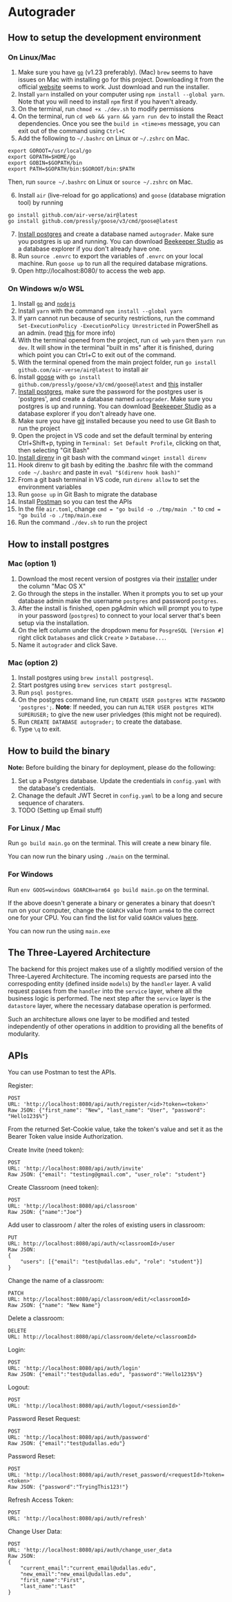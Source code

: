 # Autograder

## How to setup the development environment 

### On Linux/Mac

1. Make sure you have [`go`](https://go.dev/dl/) (v1.23 preferably). (Mac) `brew` seems to have issues on Mac with installing go for this project. Downloading it from the official [website](https://go.dev/dl/) seems to work. Just download and run the installer.
2. Install `yarn` installed on your computer using `npm install --global yarn`. Note that you will need to install `npm` first if you haven't already.
3. On the terminal, run `chmod +x ./dev.sh` to modify permissions
4. On the terminal, run `cd web && yarn && yarn run dev` to install the React dependencies. Once you see the `build in <time>ms` message, you can exit out of the command using `Ctrl+C`
5. Add the following to `~/.bashrc` on Linux or `~/.zshrc` on Mac.
```
export GOROOT=/usr/local/go
export GOPATH=$HOME/go
export GOBIN=$GOPATH/bin
export PATH=$GOPATH/bin:$GOROOT/bin:$PATH
```
Then, run `source ~/.bashrc` on Linux or `source ~/.zshrc` on Mac.

6. Install `air` (live-reload for go applications) and `goose` (database migration tool) by running
```
go install github.com/air-verse/air@latest
go install github.com/pressly/goose/v3/cmd/goose@latest
```
7. [Install postgres](#how-to-install-postgres) and create a database named `autograder`. Make sure you postgres is up and running. You can download [Beekeeper Studio](https://www.beekeeperstudio.io/get-community) as a database explorer if you don't already have one.
8. Run `source .envrc` to export the variables of `.envrc` on your local machine. Run `goose up` to run all the required database migrations. 
9. Open http://localhost:8080/ to access the web app.

### On Windows w/o WSL

1. Install [`go`](https://go.dev/dl/) and [`nodejs`](https://nodejs.org/en)
2. Install `yarn` with the command `npm install --global yarn`
3. If yarn cannot run because of security restrictions, run the command `Set-ExecutionPolicy -ExecutionPolicy Unrestricted` in PowerShell as an admin. (read [this](https://learn.microsoft.com/en-us/powershell/module/microsoft.powershell.core/about/about_execution_policies?view=powershell-7.4) for more info)
4. With the terminal opened from the project, run `cd web` `yarn` then `yarn run dev`. It will show in the terminal "built in <x>ms" after it is finished, during which point you can Ctrl+C to exit out of the command.
5. With the terminal opened from the main project folder, run `go install github.com/air-verse/air@latest` to install air
6. Install [goose](https://pressly.github.io/goose/installation/#linux) with `go install github.com/pressly/goose/v3/cmd/goose@latest` and [this](https://github.com/pressly/goose/releases) installer
7. [Install postgres](#how-to-install-postgres), make sure the password for the postgres user is 'postgres', and create a database named `autograder`. Make sure you postgres is up and running. You can download [Beekeeper Studio](https://www.beekeeperstudio.io/get-community) as a database explorer if you don't already have one.
8. Make sure you have [git](https://git-scm.com/downloads) installed because you need to use Git Bash to run the project
9. Open the project in VS code and set the default terminal by entering Ctrl+Shift+p, typing in `Terminal: Set Default Profile`, clicking on that, then selecting "Git Bash"
10. [Install direnv](https://direnv.net/docs/installation.html) in git bash with the command `winget install direnv`
11. Hook direnv to git bash by editing the .bashrc file with the command `code ~/.bashrc` and paste in `eval "$(direnv hook bash)"
`
12. From a git bash terminal in VS code, run `direnv allow` to set the environment variables
13. Run `goose up` in Git Bash to migrate the database
14. Install [Postman](https://www.postman.com/downloads/) so you can test the APIs
15. In the file `air.toml`, change `cmd = "go build -o ./tmp/main ."` to `cmd = "go build -o ./tmp/main.exe`
16. Run the command `./dev.sh` to run the project

## How to install postgres

### Mac (option 1)
1. Download the most recent version of postgres via their [installer](https://www.enterprisedb.com/downloads/postgres-postgresql-downloads) under the column "Mac OS X"
2. Go through the steps in the installer. When it prompts you to set up your database admin make the username `postgres` and password `postgres`.
3. After the install is finished, open pgAdmin which will prompt you to type in your password (`postgres`) to connect to your local server that's been setup via the installation.
4. On the left column under the dropdown menu for `PosgreSQL [Version #]` right click `Databases` and click `Create` > `Database...`.
5. Name it `autograder` and click Save.

### Mac (option 2)
1. Install postgres using `brew install postgresql`.
2. Start postgres using `brew services start postgresql`.
3. Run `psql postgres`.
4. On the postgres command line, run `CREATE USER postgres WITH PASSWORD 'postgres';`. **Note**: If needed, you can run `ALTER USER postgres WITH SUPERUSER;` to give the new user privledges (this might not be required).
5. Run `CREATE DATABASE autograder;` to create the database.
6. Type `\q` to exit.

## How to build the binary

**Note:** Before building the binary for deployment, please do the following:
1. Set up a Postgres database. Update the credentials in `config.yaml` with the database's credentials. 
2. Chanage the default JWT Secret in `config.yaml` to be a long and secure sequence of charaters. 
3. TODO (Setting up Email stuff)

### For Linux / Mac
Run `go build main.go` on the terminal. This will create a new binary file. 

You can now run the binary using `./main` on the terminal.

### For Windows
Run `env GOOS=windows GOARCH=arm64 go build main.go` on the terminal.

If the above doesn't generate a binary or generates a binary that doesn't run on your computer, change the `GOARCH` value from `arm64` to the correct one for your CPU. You can find the list for valid `GOARCH` values [here](https://gist.github.com/asukakenji/f15ba7e588ac42795f421b48b8aede63#goarch-values).

You can now run the using `main.exe`

## The Three-Layered Architecture
The backend for this project makes use of a slightly modified version of the Three-Layered Architecture. The incoming requests are parsed into the correspoding entity (defined inside `models`) by the `handler` layer. A valid request passes from the `handler` into the `service` layer, where all the business logic is performed. The next step after the `service` layer is the `datastore` layer, where the necessary database operation is performed. 

Such an architecture allows one layer to be modified and tested independently of other operations in addition to providing all the benefits of modularity.

## APIs

You can use Postman to test the APIs.

Register:
```
POST 
URL: 'http://localhost:8080/api/auth/register/<id>?token=<token>'
Raw JSON: {"first_name": "New", "last_name": "User", "password": "Hello123$%"}
```

From the returned Set-Cookie value, take the token's value and set it as the Bearer Token value inside Authorization. 

Create Invite (need token):
```
POST
URL: 'http://localhost:8080/api/auth/invite'
Raw JSON: {"email": "testing@gmail.com", "user_role": "student"}
```

Create Classroom (need token):
```
POST 
URL: 'http://localhost:8080/api/classroom'
Raw JSON: {"name":"Joe"}
```

Add user to classroom / alter the roles of existing users in classroom:
```
PUT
URL: http://localhost:8080/api/auth/<classroomId>/user
Raw JSON: 
{
    "users": [{"email": "test@udallas.edu", "role": "student"}]
}
```

Change the name of a classroom:
```
PATCH
URL: http://localhost:8080/api/classroom/edit/<classroomId>
Raw JSON: {"name": "New Name"}
```

Delete a classroom:
```
DELETE
URL: http://localhost:8080/api/classroom/delete/<classroomId>
```

Login:
```
POST 
URL: 'http://localhost:8080/api/auth/login'
Raw JSON: {"email":"test@udallas.edu", "password":"Hello123$%"}
```

Logout:
```
POST
URL: 'http://localhost:8080/api/auth/logout/<sessionId>'
```

Password Reset Request:
```
POST
URL: 'http://localhost:8080/api/auth/password'
Raw JSON: {"email":"test@udallas.edu"}
```

Password Reset:
```
POST
URL: 'http://localhost:8080/api/auth/reset_password/<requestId>?token=<token>'
Raw JSON: {"password":"TryingThis123!"}
```

Refresh Access Token:
```
POST
URL: 'http://localhost:8080/api/auth/refresh'
```

Change User Data:
```
POST
URL: 'http://localhost:8080/api/auth/change_user_data
Raw JSON:
{
    "current_email":"current_email@udallas.edu",
    "new_email":"new_email@udallas.edu",
    "first_name":"First",
    "last_name":"Last"
}
```

